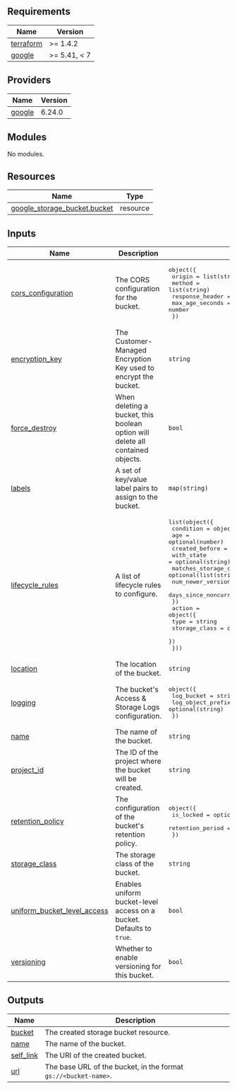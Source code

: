 <!-- BEGIN_TF_DOCS -->
## Requirements

| Name | Version |
|------|---------|
| <a name="requirement_terraform"></a> [terraform](#requirement\_terraform) | >= 1.4.2 |
| <a name="requirement_google"></a> [google](#requirement\_google) | >= 5.41, < 7 |

## Providers

| Name | Version |
|------|---------|
| <a name="provider_google"></a> [google](#provider\_google) | 6.24.0 |

## Modules

No modules.

## Resources

| Name | Type |
|------|------|
| [google_storage_bucket.bucket](https://registry.terraform.io/providers/hashicorp/google/latest/docs/resources/storage_bucket) | resource |

## Inputs

| Name | Description | Type | Default | Required |
|------|-------------|------|---------|:--------:|
| <a name="input_cors_configuration"></a> [cors\_configuration](#input\_cors\_configuration) | The CORS configuration for the bucket. | <pre>object({<br/>    origin          = list(string)<br/>    method          = list(string)<br/>    response_header = list(string)<br/>    max_age_seconds = number<br/>  })</pre> | `null` | no |
| <a name="input_encryption_key"></a> [encryption\_key](#input\_encryption\_key) | The Customer-Managed Encryption Key used to encrypt the bucket. | `string` | `null` | no |
| <a name="input_force_destroy"></a> [force\_destroy](#input\_force\_destroy) | When deleting a bucket, this boolean option will delete all contained objects. | `bool` | `false` | no |
| <a name="input_labels"></a> [labels](#input\_labels) | A set of key/value label pairs to assign to the bucket. | `map(string)` | `{}` | no |
| <a name="input_lifecycle_rules"></a> [lifecycle\_rules](#input\_lifecycle\_rules) | A list of lifecycle rules to configure. | <pre>list(object({<br/>    condition = object({<br/>      age                        = optional(number)<br/>      created_before             = optional(string)<br/>      with_state                 = optional(string)<br/>      matches_storage_class      = optional(list(string))<br/>      num_newer_versions         = optional(number)<br/>      days_since_noncurrent_time = optional(number)<br/>    })<br/>    action = object({<br/>      type          = string<br/>      storage_class = optional(string)<br/>    })<br/>  }))</pre> | `[]` | no |
| <a name="input_location"></a> [location](#input\_location) | The location of the bucket. | `string` | `"europe-west4"` | no |
| <a name="input_logging"></a> [logging](#input\_logging) | The bucket's Access & Storage Logs configuration. | <pre>object({<br/>    log_bucket        = string<br/>    log_object_prefix = optional(string)<br/>  })</pre> | `null` | no |
| <a name="input_name"></a> [name](#input\_name) | The name of the bucket. | `string` | n/a | yes |
| <a name="input_project_id"></a> [project\_id](#input\_project\_id) | The ID of the project where the bucket will be created. | `string` | n/a | yes |
| <a name="input_retention_policy"></a> [retention\_policy](#input\_retention\_policy) | The configuration of the bucket's retention policy. | <pre>object({<br/>    is_locked        = optional(bool, false)<br/>    retention_period = number<br/>  })</pre> | `null` | no |
| <a name="input_storage_class"></a> [storage\_class](#input\_storage\_class) | The storage class of the bucket. | `string` | `"STANDARD"` | no |
| <a name="input_uniform_bucket_level_access"></a> [uniform\_bucket\_level\_access](#input\_uniform\_bucket\_level\_access) | Enables uniform bucket-level access on a bucket. Defaults to `true`. | `bool` | `true` | no |
| <a name="input_versioning"></a> [versioning](#input\_versioning) | Whether to enable versioning for this bucket. | `bool` | `null` | no |

## Outputs

| Name | Description |
|------|-------------|
| <a name="output_bucket"></a> [bucket](#output\_bucket) | The created storage bucket resource. |
| <a name="output_name"></a> [name](#output\_name) | The name of the bucket. |
| <a name="output_self_link"></a> [self\_link](#output\_self\_link) | The URI of the created bucket. |
| <a name="output_url"></a> [url](#output\_url) | The base URL of the bucket, in the format `gs://<bucket-name>`. |
<!-- END_TF_DOCS -->

